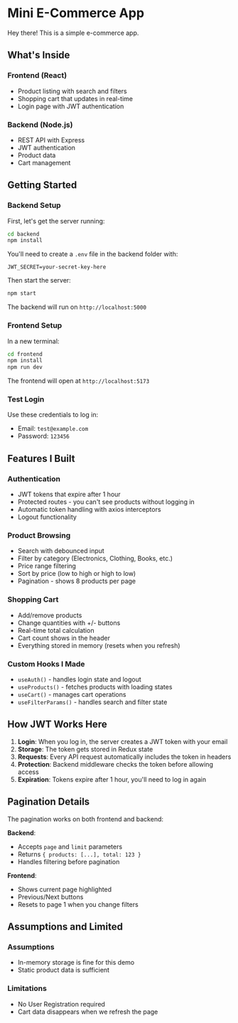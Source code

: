# Mini E-Commerce App

Hey there! This is a simple e-commerce app.

## What's Inside

### Frontend (React)
- Product listing with search and filters
- Shopping cart that updates in real-time
- Login page with JWT authentication

### Backend (Node.js)
- REST API with Express
- JWT authentication
- Product data
- Cart management

## Getting Started

### Backend Setup
First, let's get the server running:

```bash
cd backend
npm install
```

You'll need to create a `.env` file in the backend folder with:
```
JWT_SECRET=your-secret-key-here
```

Then start the server:
```bash
npm start
```

The backend will run on `http://localhost:5000`

### Frontend Setup
In a new terminal:

```bash
cd frontend
npm install
npm run dev
```

The frontend will open at `http://localhost:5173`

### Test Login
Use these credentials to log in:
- Email: `test@example.com`
- Password: `123456`

## Features I Built

### Authentication
- JWT tokens that expire after 1 hour
- Protected routes - you can't see products without logging in
- Automatic token handling with axios interceptors
- Logout functionality

### Product Browsing
- Search with debounced input
- Filter by category (Electronics, Clothing, Books, etc.)
- Price range filtering
- Sort by price (low to high or high to low)
- Pagination - shows 8 products per page

### Shopping Cart
- Add/remove products
- Change quantities with +/- buttons
- Real-time total calculation
- Cart count shows in the header
- Everything stored in memory (resets when you refresh)

### Custom Hooks I Made
- `useAuth()` - handles login state and logout
- `useProducts()` - fetches products with loading states
- `useCart()` - manages cart operations
- `useFilterParams()` - handles search and filter state

## How JWT Works Here

1. **Login**: When you log in, the server creates a JWT token with your email
2. **Storage**: The token gets stored in Redux state
3. **Requests**: Every API request automatically includes the token in headers
4. **Protection**: Backend middleware checks the token before allowing access
5. **Expiration**: Tokens expire after 1 hour, you'll need to log in again

## Pagination Details

The pagination works on both frontend and backend:

**Backend**: 
- Accepts `page` and `limit` parameters
- Returns `{ products: [...], total: 123 }`
- Handles filtering before pagination

**Frontend**:
- Shows current page highlighted
- Previous/Next buttons
- Resets to page 1 when you change filters

## Assumptions and Limited

### Assumptions
- In-memory storage is fine for this demo
- Static product data is sufficient

### Limitations
- No User Registration required
- Cart data disappears when we refresh the page
